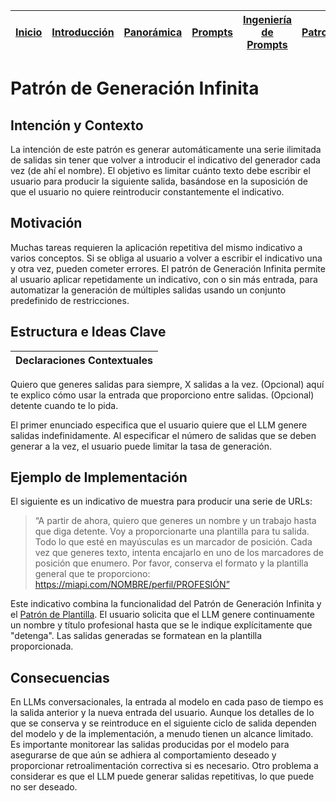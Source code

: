 <div align=right>

|[Inicio](/README.md)|[Introducción](/documentos/intro.md)|[Panorámica](/documentos/panorámica.md)|[Prompts](/documentos/prompts/README.md)|[Ingeniería de Prompts](/documentos/ingenieriaDePrompts/README.md)|[Patrones](/documentos/ingenieriaDePrompts/patrones/README.md)|[Casos de Uso](/documentos/casosDeUso/README.md)|
|-|-|-|-|-|-|-

</div>

# Patrón de Generación Infinita

## Intención y Contexto

La intención de este patrón es generar automáticamente una serie ilimitada de salidas sin tener que volver a introducir el indicativo del generador cada vez (de ahí el nombre). El objetivo es limitar cuánto texto debe escribir el usuario para producir la siguiente salida, basándose en la suposición de que el usuario no quiere reintroducir constantemente el indicativo.

## Motivación

Muchas tareas requieren la aplicación repetitiva del mismo indicativo a varios conceptos. Si se obliga al usuario a volver a escribir el indicativo una y otra vez, pueden cometer errores. El patrón de Generación Infinita permite al usuario aplicar repetidamente un indicativo, con o sin más entrada, para automatizar la generación de múltiples salidas usando un conjunto predefinido de restricciones.

## Estructura e Ideas Clave

|Declaraciones Contextuales
|-|
Quiero que generes salidas para siempre, X salidas a la vez.
(Opcional) aquí te explico cómo usar la entrada que proporciono entre salidas.
(Opcional) detente cuando te lo pida.

El primer enunciado especifica que el usuario quiere que el LLM genere salidas indefinidamente. Al especificar el número de salidas que se deben generar a la vez, el usuario puede limitar la tasa de generación.

## Ejemplo de Implementación

El siguiente es un indicativo de muestra para producir una serie de URLs:

> “A partir de ahora, quiero que generes un nombre y un trabajo hasta que diga detente. Voy a proporcionarte una plantilla para tu salida. Todo lo que esté en mayúsculas es un marcador de posición. Cada vez que generes texto, intenta encajarlo en uno de los marcadores de posición que enumero. Por favor, conserva el formato y la plantilla general que te proporciono: https://miapi.com/NOMBRE/perfil/PROFESIÓN”

Este indicativo combina la funcionalidad del Patrón de Generación Infinita y el [Patrón de Plantilla](plantilla.md). El usuario solicita que el LLM genere continuamente un nombre y título profesional hasta que se le indique explícitamente que "detenga". Las salidas generadas se formatean en la plantilla proporcionada.

## Consecuencias

En LLMs conversacionales, la entrada al modelo en cada paso de tiempo es la salida anterior y la nueva entrada del usuario. Aunque los detalles de lo que se conserva y se reintroduce en el siguiente ciclo de salida dependen del modelo y de la implementación, a menudo tienen un alcance limitado. Es importante monitorear las salidas producidas por el modelo para asegurarse de que aún se adhiera al comportamiento deseado y proporcionar retroalimentación correctiva si es necesario. Otro problema a considerar es que el LLM puede generar salidas repetitivas, lo que puede no ser deseado.
